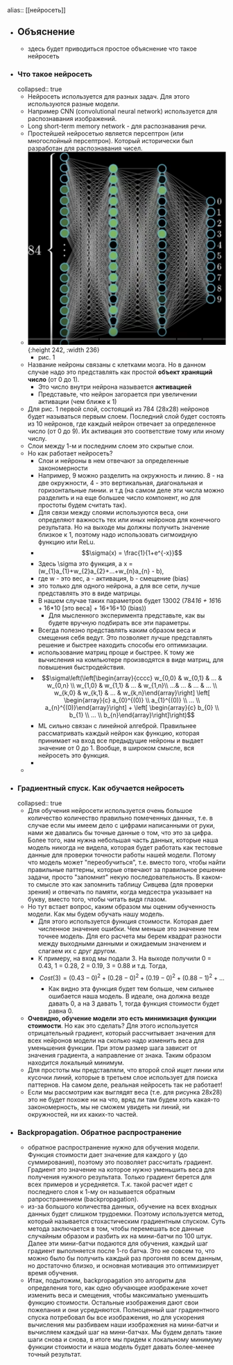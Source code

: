 alias:: [[нейросеть]]

- ## Объяснение
	- здесь будет приводиться простое объяснение что такое нейросеть
- ### Что такое нейросеть
  collapsed:: true
	- Нейросеть используется для разных задач. Для этого используются разные модели.
	- Например CNN (convolutional neural network) используется для распознавания изображений.
	- Long short-term memory network - для распознавания речи.
	- Простейшей нейросетью является персептрон (или многослойный персептрон). Который исторически был разработан для распознавания чисел.
	- ![image.png](../assets/image_1756341827152_0.png){:height 242, :width 236}
		- рис. 1
	- Название нейроны связаны с клетками мозга. Но в данном случае надо это представлять как простой **объект хранящий число** (от 0 до 1).
		- Это число внутри нейрона называется **активацией**
		- Представьте, что нейрон загорается при увеличении активации (чем ближе к 1)
	- Для рис. 1 первой слой, состоящий из 784 (28х28) нейронов будет называться первым слоем. Последний слой будет состоять из 10 нейронов, где каждый нейрон отвечает за определенное число (от 0 до 9). Их активация это соответствие тому или иному числу.
	- Слои между 1-м и последним слоем это скрытые слои.
	- Но как работает нейросеть?
		- Слои и нейроны в нем отвечают за определенные закономерности
		- Например, 9 можно разделить на окружность и линию. 8 - на две окружности, 4 - это вертикальная, диагональная и горизонтальные линии. и т.д (на самом деле эти числа можно разделить и на еще большее число компонент, но для простоты будем считать так).
		- Для связи между слоями используются веса, они определяют важность тех или иных нейронов для конечного результата. Но на выходе мы должны получить значение близкое к 1, поэтому надо использовать сигмоидную функцию или ReLu.
		- $$\sigma(x) = \frac{1}{1+e^{-x}}$$
		- Здесь \sigma это функция, а x = (w_{1}a_{1}+w_{2}a_{2}+...+w_{n}a_{n} - b),
		- где w - это вес, a - активация, b - смещение (bias)
		- это только для одного нейрона, а для все сети, лучше представлять это в виде матрицы.
		- В нашем случае таких параметров будет 13002 (784*16 + 16*16 + 16*10 [это веса] + 16+16+10 (bias))
			- Для мысленного эксперимента представьте, как вы будете вручную подбирать все эти параметры.
		- Всегда полезно представлять каким образом веса и смещения себя ведут. Это позволяет лучше представлять решение и быстрее находить способы его оптимизации.
		- использование матриц проще и быстрее. К тому же вычисления на компьютере производятся в виде матриц, для повышения быстродействия.
		- $$\sigma\left(\left[\begin{array}{cccc} w_{0,0} & w_{0,1} & ... & w_{0,n} \\ w_{1,0} & w_{1,1} & ... & w_{1,n}\\ ...& ... & ... & ... \\ w_{k,0} & w_{k,1} & ... & w_{k,n}\end{array}\right] \left[ \begin{array}{c} a_{0}^{(0)} \\ a_{1}^{(0)} \\ ... \\ a_{n}^{(0)}\end{array}\right] + \left[ \begin{array}{c} b_{0} \\ b_{1} \\ ... \\ b_{n}\end{array}\right]\right)$$
		- ML сильно связан с линейной алгеброй. Правильнее рассматривать каждый нейрон как функцию, которая принимает на вход все предыдущие нейроны и выдает значение от 0 до 1. Вообще, в широком смысле, вся нейросеть это функция.
		-
	-
- ### Градиентный спуск. Как обучается нейросеть
  collapsed:: true
	- Для обучения нейросети используется очень большое количество количество правильно помеченных данных, т.е. в случае если мы имеем дело с цифрами написанными от руки, нами же давались бы точные данные о том, что это за цифра. Более того, нам нужна небольшая часть данных, которые наша модель никогда не видела, которая будет работать как тестовые данные для проверки точности работы нашей модели. Потому что модель может "переобучиться", т.е. вместо того, чтобы найти правильные паттерны, которые отвечают за правильное решение задачи, просто "запомнит" некую последовательность. В каком-то смысле это как запомнить таблицу Сивцева (для проверки зрения) и отвечать по памяти, когда медсестра указывает на букву, вместо того, чтобы читать видя глазом.
	- Но тут встает вопрос, каким образом мы оценим обученность модели. Как мы будем обучать нашу модель.
		- Для этого используется функция стоимости. Которая дает численное значение ошибки. Чем меньше это значение тем точнее модель. Для его расчета мы берем квадрат разности между выходными данными и ожидаемым значением и слагаем их с друг другом.
		- К примеру, на вход мы подали 3. На выходе получили 0 = 0.43, 1 = 0.28, 2 = 0.19, 3 = 0.88 и т.д. Тогда,
		- $$Cost(3) = (0.43 - 0)^2 + (0.28 - 0)^2 + (0.19 - 0)^2 + (0.88 - 1)^2 + ...$$
			- Как видно эта функция будет тем больше, чем сильнее ошибается наша модель. В идеале, она должна везде давать 0, а на 3 давать 1, тогда функция стоимости будет равна 0.
	- **Очевидно, обучение модели это есть минимизация функции стоимости**. Но как это сделать? Для этого используется отрицательный градиент, который рассчитывает значения для всех нейронов модели на сколько надо изменить веса для уменьшения функции. При этом размер шага зависит от значения градиента, а направление от знака. Таким образом находится локальный минимум.
	- Для простоты мы представляли, что второй слой ищет линии или кусочки линий, которые в третьем слое использует для поиска паттернов. На самом деле, реальная нейросеть так не работает!
	- Если мы рассмотрим как выглядят веса (т.е. для рисунка 28х28) это не будет похоже ни на что, вряд ли там будем хоть какая-то закономерность, мы не сможем увидеть ни линий, ни окружностей, ни их каких-то частей.
- ### Backpropagation. Обратное распространение
	- обратное распространение нужно для обучения модели. Функция стоимости дает значение для каждого y (до суммирования), поэтому это позволяет рассчитать градиент. Градиент это значение на которое нужно уменьшить веса для получения нужного результата. Только градиент берется для всех примеров и усредняется. Т.к. такой расчет идет с последнего слоя к 1-му он называется обратным рапространением (backpropagation).
	- из-за большого количества данных, обучение на всех входных данных будет слишком трудоемки. Поэтому используется метод, который называется стохастическим градиентным спуском. Суть метода заключается в том, чтобы перемешать все данные случайным образом и разбить их на мини-батчи по 100 штук. Далее эти мини-батчи подаются для обучения, каждый шаг градиент выполняется после 1-го батча. Это не совсем то, что можно было бы получить каждый раз прогоняя по всем данным, но достаточно близко, и основная мотивация это оптимизирует время обучения.
	- Итак, подытожим, backpropagation это алгоритм для определения того, как одно обучающее изображение хочет изменить веса и смещения, чтобы максимально уменьшить функцию стоимости. Остальные изображения дают свои пожелания и они усредняются. Полноценный шаг градиентного спуска потребовал бы все изображения, но для ускорения вычисления мы разбиваем наши изображения на мини-батчи и вычисляем каждый шаг на мини-батчах. Мы будем делать такие шаги снова и снова, в итоге мы придем к локальному минимуму функции стоимости и наша модель будет давать более-менее точный результат.